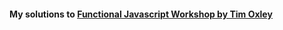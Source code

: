 #### My solutions to [Functional Javascript Workshop by Tim Oxley](https://github.com/timoxley/functional-javascript-workshop)